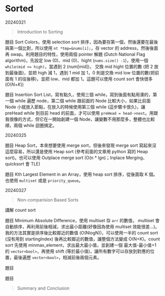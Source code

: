 # Sorted

20240321

> Introduction to Sorting

題目 Sort Colors，使用 selection sort 排序，因為要存第一個，然後還要在最後與第一個比對，所以使用 `nt *tmp=&nums[i];`，存 vector 的 address，然後後面再 swap。利用題目的特性，使用兩個 pointer 解題 (Dutch National Flag algorithm)，先設定 low (0)、mid (0)、hight (`nums.size() -1`)，使用一個 `while(mid <= high)`，當遇到 2 (num[mid])， 交換 mid hight 位置的數 (把 2 放到最後面)，並把 high 減 1，遇到 1 mid 加 1，0 則是交換 mid low 位置的數(把前面有 1 的往後移)，並把 low、mid 都加 1。這題可以使用 count sort 會快很多 (O(*N*+*K*))

題目 Insertion Sort List，寫有點久，使用三個 while，寫到後面有點用湊的，第一個 while 遍歷 node，第二個 while 跟前面的 Node 比較大小，如果比前面 Node 小就放入節點，在放入的時候使用第三個 while (這步驟卡很久)，讓 preHead while 到目前 head 的前面，才可以使用 `preHead = head->next`。用跟我很像的方式，但它在一開始創建一個 Node，讓變數不用那麼多，整體也比較順，兩個 while 迴圈搞定。



20240325

題目 Heap Sort，本來想要使用 merge sort，但後來發現 merge sort 寫起來沒這麼容易，所以還是使用 Heap sort (參考前面的文章用 python 寫的 Heap sort)。也可以使用 Outplace merge sort (O(n * lgn)；Inplace Merging、quicksort 會 TLE)

題目 Kth Largest Element in an Array，使用 heap sort 排序，從後面取 K 個。也使用  `multiset` 或是 `priority_queue`。



20240327

>  Non-comparision Based Sorts

講解 count sort

題目  Minimum Absolute Difference，使用 multiset 存 `arr` 的數值， multiset 會自動排序，再利用前後相減，求出最小距離(好像因為使用 multiset 效能很差...)。我的方法其實是排序後比較鄰近的數值 (O(NlogN))，可以使用一半的 count sort (沒有用到 startingIndex) 後再比較鄰近的數值，讓整個方法變成 O(N+K)。count sort 先使用 minmax_element，求出最大最小值，並創建一個 最大值-最小值+1 的 `vector<bool>`，再使用 shift (等於最小值)，讓所有數字可以存放到對應的位置，最後遍歷 `vector<bool>`，相減前後兩個元素。

題目

題目



> Summary and Conclusion


